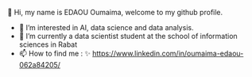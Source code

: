 👋 Hi, my name is EDAOU Oumaima, welcome to my github profile.
- 👀 I’m interested in AI, data science and data analysis.
- 🌱 I’m currently a data scientist student at the school of information sciences in Rabat
- 📫 How to find me : 
✨ https://www.linkedin.com/in/oumaima-edaou-062a84205/ 

<!---
oumaima1220/oumaima1220 is a ✨ special ✨ repository because its `README.md` (this file) appears on your GitHub profile.
You can click the Preview link to take a look at your changes.
--->
